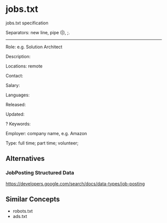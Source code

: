 # jobs.txt
jobs.txt specification

Separators: new line, pipe (|), ;.

----------------------

Role: e.g. Solution Architect

Description: 

Locations: remote

Contact: 

Salary: 

Languages: 

Released: 

Updated: 

? Keywords: 

Employer: company name, e.g. Amazon

Type: full time; part time; volunteer; 

## Alternatives

### JobPosting Structured Data

https://developers.google.com/search/docs/data-types/job-posting

## Similar Concepts

- robots.txt
- ads.txt
